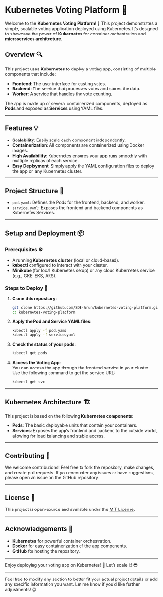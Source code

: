 # Kubernetes Voting Platform 🚀

Welcome to the **Kubernetes Voting Platform**! 🎉 This project demonstrates a simple, scalable voting application deployed using Kubernetes. It’s designed to showcase the power of **Kubernetes** for container orchestration and **microservices architecture**.

## Overview 🔍

This project uses **Kubernetes** to deploy a voting app, consisting of multiple components that include:

- **Frontend**: The user interface for casting votes.
- **Backend**: The service that processes votes and stores the data.
- **Worker**: A service that handles the vote counting.

The app is made up of several containerized components, deployed as **Pods** and exposed as **Services** using YAML files.

---

## Features 💡

- **Scalability**: Easily scale each component independently.
- **Containerization**: All components are containerized using Docker images.
- **High Availability**: Kubernetes ensures your app runs smoothly with multiple replicas of each service.
- **Easy Deployment**: Simply apply the YAML configuration files to deploy the app on any Kubernetes cluster.

---

## Project Structure 📁

- `pod.yaml`: Defines the Pods for the frontend, backend, and worker.
- `service.yaml`: Exposes the frontend and backend components as Kubernetes Services.

---

## Setup and Deployment 📦

### Prerequisites ⚙️

- A running **Kubernetes cluster** (local or cloud-based).
- **kubectl** configured to interact with your cluster.
- **Minikube** (for local Kubernetes setup) or any cloud Kubernetes service (e.g., GKE, EKS, AKS).

### Steps to Deploy 🚀

1. **Clone this repository**:
   ```bash
   git clone https://github.com/SDE-Arun/kubernetes-voting-platform.git
   cd kubernetes-voting-platform
   ```

2. **Apply the Pod and Service YAML files**:
   ```bash
   kubectl apply -f pod.yaml
   kubectl apply -f service.yaml
   ```

3. **Check the status of your pods**:
   ```bash
   kubectl get pods
   ```

4. **Access the Voting App**:  
   You can access the app through the frontend service in your cluster. Use the following command to get the service URL:
   ```bash
   kubectl get svc
   ```

---

## Kubernetes Architecture 🏗️

This project is based on the following **Kubernetes components**:

- **Pods**: The basic deployable units that contain your containers.
- **Services**: Exposes the app’s frontend and backend to the outside world, allowing for load balancing and stable access.

---

## Contributing 🤝

We welcome contributions! Feel free to fork the repository, make changes, and create pull requests. If you encounter any issues or have suggestions, please open an issue on the GitHub repository.

---

## License 📜

This project is open-source and available under the [MIT License](LICENSE).

---

## Acknowledgements 🙏

- **Kubernetes** for powerful container orchestration.
- **Docker** for easy containerization of the app components.
- **GitHub** for hosting the repository.

---

Enjoy deploying your voting app on Kubernetes! 🚀 Let’s scale it! 😎

---

Feel free to modify any section to better fit your actual project details or add any specific information you want. Let me know if you'd like further adjustments! 😊
